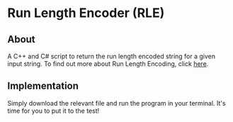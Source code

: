 # Run Length Encoder (RLE)

## About

A C++ and C# script to return the run length encoded string for a given input string. To find out more about Run Length Encoding, click [here](https://en.wikipedia.org/wiki/Run-length_encoding).

## Implementation

Simply download the relevant file and run the program in your terminal. It's time for you to put it to the test!
